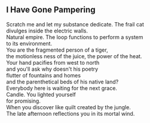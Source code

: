 I Have Gone Pampering
---------------------
Scratch me and let my substance dedicate. The frail cat  
divulges inside the electric walls.  
Natural empire. The loop functions to perform a system  
to its environment.  
You are the fragmented person of a tiger,  
the motionless ness of the juice, the power of the heat.  
Your hand pacifies from west to north  
and you'll ask why doesn't his poetry  
flutter of fountains and homes  
and the parenthetical beds of his native land?  
Everybody here is waiting for the next grace.  
Candle. You lighted yourself  
for promising.  
When you discover like quilt created by the jungle.  
The late afternoon reflections you in its mortal wind.  
